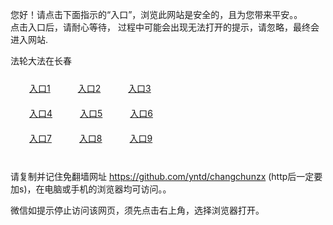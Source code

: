 您好！请点击下面指示的“入口”，浏览此网站是安全的，且为您带来平安。。 <br/>
点击入口后，请耐心等待， 过程中可能会出现无法打开的提示，请忽略，最终会进入网站. </br>

法轮大法在长春<br/>
<div style="padding:10px"><a style="margin:20px" target="_blank" href="https://d231wogwdgp17l.cloudfront.net/2Qpsp?xicfvg" id="ccLink1" rel="nofollow">入口1</a> <a target="_blank" style="margin:20px" href="https://d1zr2gyknbovut.cloudfront.net/2Qpsp?cggnceh" id="ccLink2" rel="nofollow">入口2</a> <a style="margin:20px" target="_blank" href="https://d1azl0wk7v0fyj.cloudfront.net/2Qpsp?intssk" id="ccLink3" rel="nofollow">入口3</a></div>

<div style="padding:10px" ><a style="margin:20px" target="_blank" href="https://d231wogwdgp17l.cloudfront.net/2Qpsp?xicfvg" id="ccLink4" rel="nofollow">入口4</a> <a style="margin:20px" href="https://d1zr2gyknbovut.cloudfront.net/2Qpsp?cggnceh" target="_blank" id="ccLink5" rel="nofollow">入口5</a> <a style="margin:20px" href="https://d1azl0wk7v0fyj.cloudfront.net/2Qpsp?intssk" target="_blank" id="ccLink6" rel="nofollow">入口6</a></div>

<div style="padding:10px"><a style="margin:20px" target="_blank" href="https://d231wogwdgp17l.cloudfront.net/2Qpsp?xicfvg" id="ccLink7" rel="nofollow">入口7</a> <a style="margin:20px" href="https://d1zr2gyknbovut.cloudfront.net/2Qpsp?cggnceh" target="_blank" id="ccLink8" rel="nofollow">入口8</a> <a style="margin:20px" target="_blank" href="https://d1azl0wk7v0fyj.cloudfront.net/2Qpsp?intssk" id="ccLink9" rel="nofollow">入口9</a></div>

<br/>



请复制并记住免翻墙网址 https://github.com/yntd/changchunzx (http后一定要加s)，在电脑或手机的浏览器均可访问。。<br/>

微信如提示停止访问该网页，须先点击右上角，选择浏览器打开。

